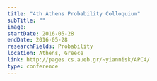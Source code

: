 ```yaml
---
title: "4th Athens Probability Colloquium"
subTitle: ""
image:
startDate: 2016-05-28
endDate: 2016-05-28
researchFields: Probability
location: Athens, Greece
link: http://pages.cs.aueb.gr/~yiannisk/APC4/
type: conference
---
```

